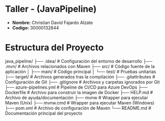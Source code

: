 # Taller - (JavaPipeline)

- **Nombre:** Christian David Fajardo Alzate
- **Codigo:** 30000132844


# Estructura del Proyecto
java_pipeline/
├── .idea/                     # Configuración del entorno de desarrollo
├── .mvn/                      # Archivos relacionados con Maven
├── src/                       # Código fuente de la aplicación
│   ├── main/                  # Código principal
│   └── test/                  # Pruebas unitarias
├── target/                    # Archivos generados tras la compilación
├── .gitattributes             # Configuración de Git
├── .gitignore                 # Archivos y carpetas ignorados por Git
├── azure-pipelines.yml        # Pipeline de CI/CD para Azure DevOps
├── Dockerfile                 # Archivo para construir la imagen de Docker
├── HELP.md                    # Archivo de ayuda/documentación
├── mvnw                       # Wrapper para ejecutar Maven (Unix)
├── mvnw.cmd                   # Wrapper para ejecutar Maven (Windows)
├── pom.xml                    # Archivo de configuración de Maven
└── README.md                  # Documentación principal del proyecto